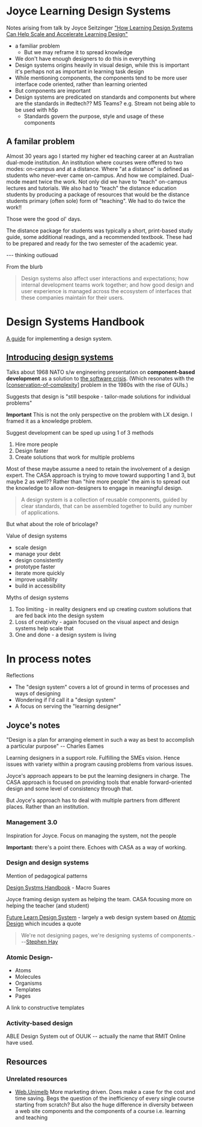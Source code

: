 # Joyce Learning Design Systems

Notes arising from talk by Joyce Seitzinger ["How Learning Design Systems Can Help Scale and Accelerate Learning Design"](https://vussc.col.org/index.php/2020/10/26/power-up-design-webinar-starts-oct-29/)

- a familiar problem
  - But we may reframe it to spread knowledge 
- We don't have enough designers to do this in everything
- Design systems origins heavily in visual design, while this is important it's perhaps not as important in learning task design
- While mentioning components, the components tend to be more user interface code oriented, rather than learning oriented
- But components are important
- Design systems are predicated on standards and components but where are the standards in #edtech?? MS Teams?  e.g. Stream not being able to be used with h5p
  - Standards govern the purpose, style and usage of these components



## A familar problem

Almost 30 years ago I started my higher ed teaching career at an Australian dual-mode institution. An institution where courses were offered to two modes: on-campus and at a distance. Where "at a distance" is defined as students who never-ever came on-campus. And how we complained. Dual-mode meant twice the work.  Not only did we have to "teach" on-campus lectures and tutorials. We also had to "teach" the distance education students by producing a package of resources that would be the distance students primary (often sole) form of "teaching". We had to do twice the work!!

Those were the good ol' days.

The distance package for students was typically a short, print-based study guide, some additional readings, and a recommended textbook. These had to be prepared and ready for the two semester of the academic year.

--- thinking outlouad

From the blurb
> Design systems also affect user interactions and expectations; how internal development teams work together; and how good design and user experience is managed across the ecosystem of interfaces that these companies maintain for their users.

# Design Systems Handbook

[A guide](http://www.designbetter.co/design-systems-handbook/introducing-design-systems) for implementing a design system.

## [Introducing design systems](http://www.designbetter.co/design-systems-handbook/introducing-design-systems)

Talks about 1968 NATO s/w engineering presentation on **component-based development** as a solution to [the software crisis](https://en.wikipedia.org/wiki/Software_crisis). (Which resonates with the [[conservation-of-complexity]] problem in the 1980s with the rise of GUIs.)  

Suggests that design is "still bespoke - tailor-made solutions for individual problems"

**Important** This is not the only perspective on the problem with LX design.  I framed it as a knowledge problem.

Suggest development can be sped up using 1 of 3 methods
1. Hire more people
2. Design faster
3. Create solutions that work for multiple problems

Most of these maybe assume a need to retain the involvement of a design expert.  The CASA approach is trying to move toward supporting 1 and 3, but maybe 2 as well??  Rather than "hire more people" the aim is to spread out the knowledge to allow non-designers to engage in meaningful design.

>  A design system is a collection of reusable components, guided by clear standards, that can be assembled together to build any number of applications.

But what about the role of bricolage?

Value of design systems
- scale design
- manage your debt
- design consistently
- prototype faster
- iterate more quickly
- improve usability
- build in accessibility

Myths of design systems
1. Too limiting - in reality designers end up creating custom solutions that are fed back into the design system
2. Loss of creativity - again focused on the visual aspect and design systems help scale that
3. One and done - a design system is living

# In process notes

Reflections

- The "design system" covers a lot of ground in terms of processes and ways of designing
- Wondering if I'd call it a "design system"
- A focus on serving the "learning designer"

## Joyce's notes

"Design is a plan for arranging element in such a way as best to accomplish a particular purpose" -- Charles Eames

Learning designers in a support role.  Fulfilling the SMEs vision.  Hence issues with variety within a program causing problems from various issues.

Joyce's approach appears to be put the learning designers in charge.  The CASA approach is focused on providing tools that enable forward-oriented design and some level of consistency through that.

But Joyce's approach has to deal with multiple partners from different places.  Rather than an institution.

### Management 3.0

Inspiration for Joyce.  Focus on managing the system, not the people

**Important:** there's a point there.  Echoes with CASA as a way of working.

### Design and design systems

Mention of pedagogical patterns

[Design Systms Handbook](https://www.designbetter.co/design-systems-handbook) - Macro Suares

Joyce framing design system as helping the team.  CASA focusing more on helping the teacher (and student)

[Future Learn Design System](https://design-system.futurelearn.com) - largely a web design system based on [Atomic Design](https://bradfrost.com/blog/post/atomic-web-design/) which incudes a quote 
> We're not designing pages, we're designing systems of components.---[Stephen Hay](http://bradfrost.com/blog/mobile/bdconf-stephen-hay-presents-responsive-design-workflow/)

### Atomic Design- 

- Atoms
- Molecules
- Organisms
- Templates
- Pages

A link to constructive templates

### Activity-based design

ABLE Design System out of OUUK -- actually the name that RMIT Online have used.

## Resources


### Unrelated resources

- [Web.Unimelb](https://tagell.com/case-studies/unimelb-digital-design-system/) 
  More marketing driven. Does make a case for the cost and time saving. Begs the question of the inefficiency of every single course starting from scratch? But also the huge difference in diversity between a web site components and the components of a course i.e. learning and teaching


[//begin]: # "Autogenerated link references for markdown compatibility"
[conservation-of-complexity]: conservation-of-complexity.md "The Law of Conservation of Complexity"
[//end]: # "Autogenerated link references"
